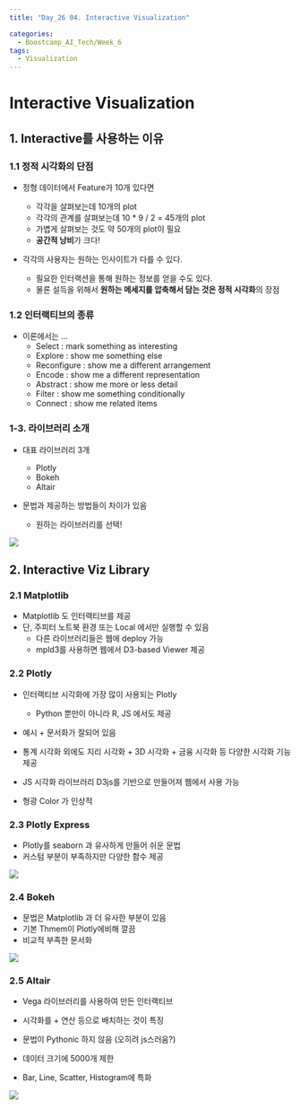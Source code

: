 ```yaml
---
title: "Day_26 04. Interactive Visualization"

categories:
  - Boostcamp_AI_Tech/Week_6
tags:
  - Visualization
---
```


# Interactive Visualization

## 1. Interactive를 사용하는 이유

### 1.1 정적 시각화의 단점

- 정형 데이터에서 Feature가 10개 있다면
  - 각각을 살펴보는데 10개의 plot
  - 각각의 관계를 살펴보는데 10 * 9 / 2 = 45개의 plot
  - 가볍게 살펴보는 것도 약 50개의 plot이 필요
  - **공간적 낭비**가 크다!

- 각각의 사용자는 원하는 인사이트가 다를 수 있다.
  - 필요한 인터랙션을 통해 원하는 정보를 얻을 수도 있다.
  - 물론 설득을 위해서 **원하는 메세지를 압축해서 담는 것은 정적 시각화**의 장점

### 1.2 인터랙티브의 종류

- 이론에서는 ...
  - Select : mark something as interesting
  - Explore : show me something else
  - Reconfigure : show me a different arrangement
  - Encode : show me a different representation
  - Abstract : show me more or less detail
  - Filter : show me something conditionally
  - Connect : show me related items

### 1-3. 라이브러리 소개

- 대표 라이브러리 3개
  - Plotly
  - Bokeh
  - Altair

- 문법과 제공하는 방법들이 차이가 있음
  - 원하는 라이브러리를 선택!

![]({{site.url}}/assets/images/boostcamp/1631025071002.png)

## 2. Interactive Viz Library

### 2.1 Matplotlib

- Matplotlib 도 인터랙티브를 제공
- 단, 주피터 노트북 환경 또는 Local 에서만 실행할 수 있음
  - 다른 라이브러리들은 웹에 deploy 가능
  - mpld3를 사용하면 웹에서 D3-based Viewer 제공

### 2.2 Plotly

- 인터랙티브 시각화에 가장 많이 사용되는 Plotly
  - Python 뿐만이 아니라 R, JS 에서도 제공

- 예시 + 문서화가 잘되어 있음
- 통계 시각화 외에도 지리 시각화 + 3D 시각화 + 금융 시각화 등 다양한 시각화 기능 제공
- JS 시각화 라이브러리 D3js를 기반으로 만들어져 웹에서 사용 가능
- 형광 Color 가 인상적

### 2.3 Plotly Express

- Plotly를 seaborn 과 유사하게 만들어 쉬운 문법
- 커스텀 부분이 부족하지만 다양한 함수 제공

![]({{site.url}}/assets/images/boostcamp/1631025308902.png)

### 2.4 Bokeh

- 문법은 Matplotlib 과 더 유사한 부분이 있음
- 기본 Thmem이 Plotly에비해 깔끔
- 비교적 부족한 문서화

![]({{site.url}}/assets/images/boostcamp/1631025393618.png)

### 2.5 Altair

- Vega 라이브러리를 사용하여 만든 인터랙티브
- 시각화를 + 연산 등으로 배치하는 것이 특징

- 문법이 Pythonic 하지 않음 (오히려 js스러움?)
- 데이터 크기에 5000개 제한

- Bar, Line, Scatter, Histogram에 특화

![]({{site.url}}/assets/images/boostcamp/1631025472581.png)

